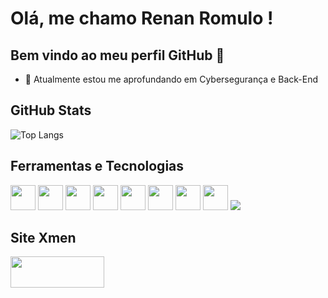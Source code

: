 # Olá, me chamo Renan Romulo ! 
## Bem vindo ao meu perfil GitHub 👋

- 🌱 Atualmente estou me aprofundando em Cybersegurança e Back-End

## GitHub Stats

![Top Langs](https://github-readme-stats-git-masterrstaa-rickstaa.vercel.app/api/top-langs/?username=RenanSlv&bg_color=000&border_color=30A3DC&title_color=BLUE&text_color=FFF)

## Ferramentas e Tecnologias
<div>
<img loading="lazy" src="https://cdn.jsdelivr.net/gh/devicons/devicon/icons/git/git-original.svg" width="40" height="40"/>
<img src="https://user-images.githubusercontent.com/111816931/258663411-338b9c97-29a6-4372-875f-2afcf470c14f.jpg" width="40" height="40" />
<img src="https://cdn.jsdelivr.net/gh/devicons/devicon/icons/csharp/csharp-original.svg" width="40" height="40"/>
<img src="https://cdn.jsdelivr.net/gh/devicons/devicon/icons/html5/html5-original.svg" width="40" height="40"/>
<img src="https://cdn.jsdelivr.net/gh/devicons/devicon/icons/css3/css3-original.svg" width="40" height="40"/>
<img src="https://cdn.jsdelivr.net/gh/devicons/devicon/icons/javascript/javascript-original.svg" width="40" height="40"/>
<img src="https://cdn.jsdelivr.net/gh/devicons/devicon/icons/visualstudio/visualstudio-plain.svg" width="40" height="40"/>
<img src="https://cdn.jsdelivr.net/gh/devicons/devicon/icons/vscode/vscode-original.svg" width="40" height="40"/>
<img src="https://cdn.jsdelivr.net/gh/devicons/devicon@latest/icons/python/python-original.svg"/>
 </div>

## Site Xmen
<a href="https://renanslv.github.io/ProjetoXMEN"> <img src="https://user-images.githubusercontent.com/111816931/258783390-3b5acde5-8322-40f3-adb5-a874fa820997.svg" width="150" height="50"></a>
